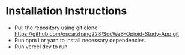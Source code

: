 # Installation Instructions

- Pull the repository using git clone https://github.com/oscarzhang228/SocWeB-Opioid-Study-App.git
- Run npm i or yarn to install necessary dependencies.
- Run vercel dev to run.
